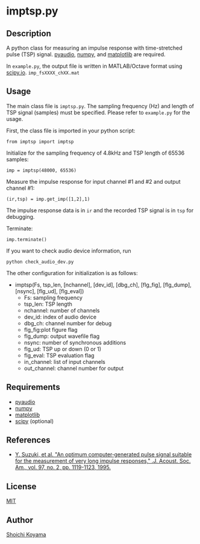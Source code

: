 imptsp.py
====
## Description
A python class for measuring an impulse response with time-stretched pulse (TSP) signal.
[pyaudio](https://people.csail.mit.edu/hubert/pyaudio/), [numpy](http://www.numpy.org/), and [matplotlib](http://matplotlib.org/) are required.

In `example.py`, the output file is written in MATLAB/Octave format using [scipy.io](https://docs.scipy.org/doc/scipy/reference/io.html). `imp_fsXXXX_chXX.mat`

## Usage
The main class file is `imptsp.py`. The sampling frequency (Hz) and length of TSP signal (samples) must be specified. Please refer to `example.py` for the usage.

First, the class file is imported in your python script:
```
from imptsp import imptsp
```

Initialize for the sampling frequency of 4.8kHz and TSP length of 65536 samples:
```
imp = imptsp(48000, 65536)
```

Measure the impulse response for input channel \#1 and \#2 and output channel \#1:
```
(ir,tsp) = imp.get_imp([1,2],1)
```
The impulse response data is in `ir` and the recorded TSP signal is in `tsp` for debugging.

Terminate:
```
imp.terminate()
```

If you want to check audio device information, run
```
python check_audio_dev.py
```

The other configuration for initialization is as follows:
* imptsp(Fs, tsp_len, [nchannel], [dev_id], [dbg_ch], [flg_fig], [flg_dump], [nsync], [flg_ud], [flg_eval])
  * Fs: sampling frequency
  * tsp_len: TSP length
  * nchannel: number of channels
  * dev_id: index of audio device
  * dbg_ch: channel number for debug
  * flg_fig:plot figure flag
  * flg_dump: output wavefile flag
  * nsync: number of synchronous additions
  * flg_ud: TSP up or down (0 or 1)
  * flg_eval: TSP evaluation flag
  * in_channel: list of input channels
  * out_channel: channel number for output

## Requirements
- [pyaudio](https://people.csail.mit.edu/hubert/pyaudio/)
- [numpy](http://www.numpy.org/)
- [matplotlib](http://matplotlib.org/)
- [scipy](https://www.scipy.org/) (optional)

## References
- [Y. Suzuki, et al. "An optimum computer‐generated pulse signal suitable for the measurement of very long impulse responses," .J. Acoust. Soc. Am., vol. 97, no. 2, pp. 1119-1123, 1995.](http://scitation.aip.org/content/asa/journal/jasa/97/2/10.1121/1.412224)

## License
[MIT](https://github.com/sh01k/imp_tsp/blob/master/LICENSE)

## Author
[Shoichi Koyama](http://www.sh01.org/)
